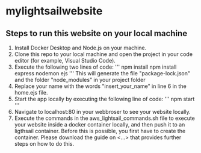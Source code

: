 # mylightsailwebsite

## Steps to run this website on your local machine
1. Install Docker Desktop and Node.js on your machine.
2. Clone this repo to your local machine and open the project in your code editor (for example, Visual Studio Code).
3. Execute the following two lines of code:
'''
npm install
npm install express nodemon ejs
'''
This will generate the file "package-lock.json" and the folder "node_modules" in your project folder
4. Replace your name with the words "insert_your_name" in line 6 in the home.ejs file.
5. Start the app locally by executing the following line of code:
'''
npm start
'''
6. Navigate to localhost:80 in your webbroser to see your website locally.
7. Execute the commands in the aws_lightsail_commands.sh file to execute your website inside a docker container locally, and then push it to an ligthsail container. Before this is possible, you first have to create the container. Please download the guide on <...> that provides further steps on how to do this.  
